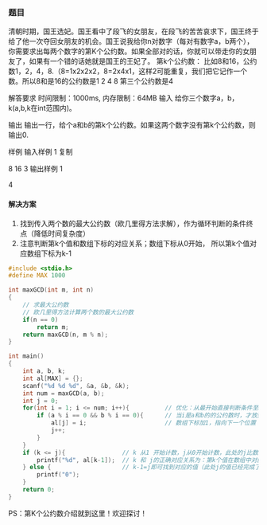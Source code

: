 ### 题目
清朝时期，国王选妃。国王看中了段飞的女朋友，在段飞的苦苦哀求下，国王终于给了他一次夺回女朋友的机会。国王说我给你n对数字（每对有数字a，b两个），你需要求出每两个数字的第K个公约数。如果全部对的话，你就可以带走你的女朋友了，如果有一个错的话她就是国王的王妃了。
第k个公约数：
比如8和16，公约数1，2，4，8.（8=1x2x2x2，8=2x4x1，这样2可能重复，我们把它记作一个数。所以8和是16的公约数是1 2 4 8 第三个公约数是4

解答要求
时间限制：1000ms, 内存限制：64MB
输入
给你三个数字a，b，k(a,b,k在int范围内)。

输出
输出一行，给个a和b的第k个公约数。如果这两个数字没有第k个公约数，则输出0.

样例
输入样例 1 复制

8 16 3
输出样例 1

4

#### 解决方案
1. 找到传入两个数的最大公约数（欧几里得方法求解），作为循环判断的条件终点（降低时间复杂度）
2. 注意判断第k个值和数组下标的对应关系；数组下标从0开始， 所以第k个值对应数组下标为k-1


```C
#include <stdio.h>
#define MAX 1000

int maxGCD(int m, int n)
{
	// 求最大公约数
	// 欧几里得方法计算两个数的最大公约数
    if(n == 0)
        return m;
    return maxGCD(n, m % n);
}

int main()
{
	int a, b, k;
	int al[MAX] = {};
	scanf("%d %d %d", &a, &b, &k);
	int num = maxGCD(a, b);
	int j = 0;
	for(int i = 1; i <= num; i++){			// 优化：从最开始直接判断条件至a，b中的较小值调整到最大公约数
		if (a % i == 0 && b % i == 0){		// 当i是a和b的的公约数时，才放到数组中
			al[j] = i;						// 数组下标加1，指向下一个位置
			j++;
		}
	}
	if (k <= j){				// k 从1 开始计数，j从0开始计数，此处的j比数组中正确的最大下标多了1
		printf("%d", al[k-1]);	// k 和 j的正确对应关系为：第k个值在数组中对应的下标为k-1，
	} else {					// k-1=j即可找到对应的值（此处j的值已经完成了自加操作）
		printf("0");
	}
	return 0;
}
```

PS：第K个公约数介绍就到这里！欢迎探讨！
